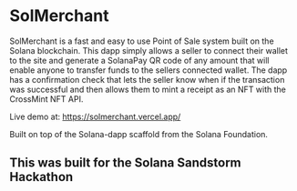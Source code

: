 
# SolMerchant

SolMerchant is a fast and easy to use Point of Sale system built on the Solana blockchain. This dapp simply allows a seller to connect their wallet
to the site and generate a SolanaPay QR code of any amount that will enable anyone to transfer funds to the sellers connected wallet. The dapp has a confirmation check that lets the seller know when if the transaction was successful and then allows them to mint a receipt as an NFT with the CrossMint NFT API. 

Live demo at: https://solmerchant.vercel.app/

Built on top of the Solana-dapp scaffold from the Solana Foundation. 

## This was built for the Solana Sandstorm Hackathon 
